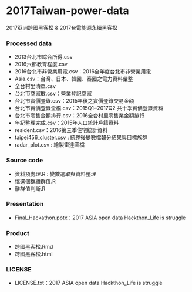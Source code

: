 # 2017Taiwan-power-data
2017亞洲跨國黑客松 &amp; 2017台電能源永續黑客松

### Processed data
- 2013台北市綜合所得.csv
- 2016六都教育程度.csv
- 2016台北市非營業用電.csv：2016全年度台北市非營業用電
- Asia.csv：台灣、日本、韓國、泰國之電力資料彙整
- 全台村里清單.csv
- 台北市商家數.csv：營業登記商家
- 台北市實價登錄.csv：2015年後之實價登錄交易金額
- 台北市實價登錄全檔.csv：2015Q1~2017Q2 共十季實價登錄資料
- 台北市零售金額排行.csv：2016全台村里零售業金額排行
- 年紀整理完成.csv：2015年人口統計戶籍資料
- resident.csv：2016第三季住宅統計資料
- taipei456_cluster.csv : 統整後變數檔韓分結果與目標族群
- radar_plot.csv : 繪製雷達圖檔

### Source code
- 資料預處理.R : 變數選取與資料整理
- 挑選個群離群值.R
- 離群值判斷.R

### Presentation
- Final_Hackathon.pptx：2017 ASIA open data Hackthon_Life is struggle

### Product
- 跨國黑客松.Rmd
- 跨國黑客松.html

### LICENSE
- LICENSE.txt：2017 ASIA open data Hackthon_Life is struggle
